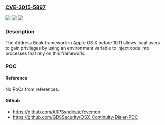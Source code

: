 ### [CVE-2015-5897](https://cve.mitre.org/cgi-bin/cvename.cgi?name=CVE-2015-5897)
![](https://img.shields.io/static/v1?label=Product&message=n%2Fa&color=blue)
![](https://img.shields.io/static/v1?label=Version&message=n%2Fa&color=blue)
![](https://img.shields.io/static/v1?label=Vulnerability&message=n%2Fa&color=brighgreen)

### Description

The Address Book framework in Apple OS X before 10.11 allows local users to gain privileges by using an environment variable to inject code into processes that rely on this framework.

### POC

#### Reference
No PoCs from references.

#### Github
- https://github.com/ARPSyndicate/cvemon
- https://github.com/GDSSecurity/OSX-Continuity-Dialer-POC

